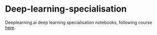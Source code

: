 # Deep-learning-specialisation
Deeplearning.ai deep learning specialisation notebooks, following course <a href=https://www.coursera.org/specializations/deep-learning>here</a>.
